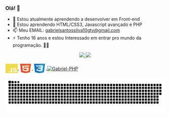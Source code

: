 ### Olá! 👋

- 🌱 Estou atualmente aprendendo a desenvolver em Front-end
- 🤖 Estou aprendendo HTML/CSS3, Javascript avançado e PHP
- 📫 Meu EMAIL: gabrielsantossilva10gtv@gmail.com
- ⚡ Tenho 16 anos e estou Interessado em entrar pro mundo da programação. 🤘🖖

<div align="center">
  <a href="https://github.com/GabrielSSGitb">
  <img height="180px"  src="https://github-readme-stats.vercel.app/api?username=GabrielSSGitb&show_icons=true&theme=algolia&include_all_commits=true&count_private=true"/>
  <img height="180px"  src="https://github-readme-stats.vercel.app/api/top-langs/?username=GabrielSSGitb&layout=compact&langs_count=7&theme=algolia"/>
</div>
  <div style="display: inline_block"><br>
  <img align="center" alt="Gabriel-Js" height="30" width="40" src="https://raw.githubusercontent.com/devicons/devicon/master/icons/javascript/javascript-plain.svg">
  <img align="center" alt="Gabriel-HTML" height="30" width="40" src="https://raw.githubusercontent.com/devicons/devicon/master/icons/html5/html5-original.svg">
  <img align="center" alt="Gabriel-CSS" height="30" width="40" src="https://raw.githubusercontent.com/devicons/devicon/master/icons/css3/css3-original.svg">
  <img align="center" alt="Gabriel-PHP" height="50" width="50" src="https://cdn.jsdelivr.net/gh/devicons/devicon/icons/php/php-plain.svg" />
</div>

  ![Snake animation](https://github.com/GabrielSSGitb/GabrielSSGitb/blob/output/github-contribution-grid-snake.svg)
